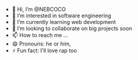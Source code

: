 - 👋 Hi, I’m @NEBCOCO
- 👀 I’m interested in software engineering 
- 🌱 I’m currently learning web development 
- 💞️ I’m looking to collaborate on big projects soon
- 📫 How to reach me ...
- 😄 Pronouns: he or him,
- ⚡ Fun fact: I'll love rap too 

<!---
NEBCOCO/NEBCOCO is a ✨ special ✨ repository because its `README.md` (this file) appears on your GitHub profile.
You can click the Preview link to take a look at your changes.
--->
